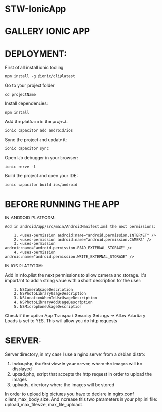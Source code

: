 
#   STW-IonicApp        #
#   GALLERY IONIC APP   #         


# DEPLOYMENT: #

First of all install ionic tooling

    npm install -g @ionic/cli@latest
    
Go to your project folder

    cd projectName

Install dependencies:

    npm install

Add the platform in the project:

    ionic capacitor add android/ios
    
Sync the project and update it:
    
    ionic capacitor sync
    
Open lab debugger in your browser:
    
    ionic serve -l
    
Build the project and open your IDE:

    ionic capacitor build ios/android
    
    
# BEFORE RUNNING THE APP #

IN ANDROID PLATFORM:

    Add in android/app/src/main/AndroidManifest.xml the next permissions:
    
        1. <uses-permission android:name="android.permission.INTERNET" />
        2. <uses-permission android:name="android.permission.CAMERA" />
        3. <uses-permission android:name="android.permission.READ_EXTERNAL_STORAGE" />
        4. <uses-permission android:name="android.permission.WRITE_EXTERNAL_STORAGE" />

    
IN IOS PLATFORM:
    
 Add in Info.plist the next permissions to allow camera and storage.
 It's important to add a string value with a short description for the user:
    
        1. NSCameraUsageDescription
        2. NSPhotoLibraryUsageDescription
        3. NSLocationWhenInUseUsageDescription
        4. NSPhotoLibraryAddUsageDescription
        5. NSMicrophoneUsageDescription
        
 Check if the option App Transport Security Settings -> Allow Arbritary Loads is set to YES.
 This will allow you do http requests



# SERVER: #
 
 Server directory, in my case I use a nginx server from a debian distro:
 
 1. index.php, the first view in your server, where the images will be displayed
 2. upoad.php, script that accepts the http request in order to upload the images
 3. uploads, directory where the images will be stored
 
 In order to upload big pictures you have to declare in nginx.conf client_max_body_size.
 And increase this two parameters in your php.ini file: upload_max_filesize, max_file_uploads
  
    
